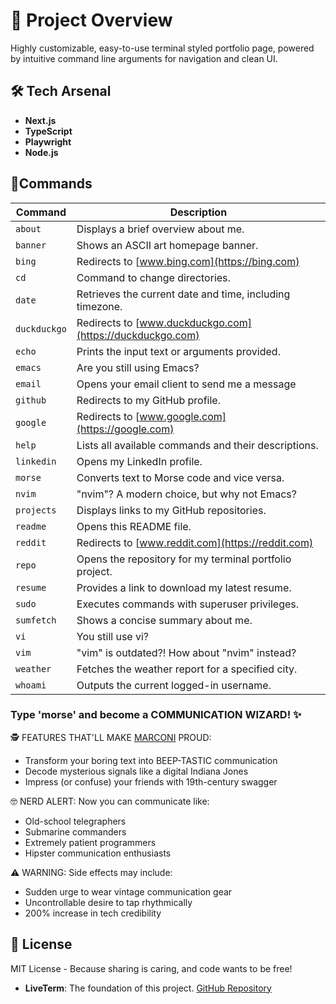 # 🎯 Project Overview

Highly customizable, easy-to-use terminal styled portfolio page, powered by intuitive command line arguments for navigation and clean UI.

## 🛠 Tech Arsenal

- **Next.js**
- **TypeScript**
- **Playwright**
- **Node.js**




## 🤖Commands

| Command     | Description                                                |
|-------------|------------------------------------------------------------|
| `about`     | Displays a brief overview about me.                        |
| `banner`    | Shows an ASCII art homepage banner.                        |
| `bing`      | Redirects to [www.bing.com](https://bing.com)              |
| `cd`        | Command to change directories.                             |
| `date`      | Retrieves the current date and time, including timezone.   |
| `duckduckgo`| Redirects to [www.duckduckgo.com](https://duckduckgo.com)  |
| `echo`      | Prints the input text or arguments provided.               |
| `emacs`     | Are you still using Emacs?                                 |
| `email`     | Opens your email client to send me a message               |
| `github`    | Redirects to my GitHub profile.                            |
| `google`    | Redirects to [www.google.com](https://google.com)          |
| `help`      | Lists all available commands and their descriptions.       |
| `linkedin`  | Opens my LinkedIn profile.                                 |
| `morse`     | Converts text to Morse code and vice versa.                |
| `nvim`      | "nvim"? A modern choice, but why not Emacs?                |
| `projects`  | Displays links to my GitHub repositories.                  |
| `readme`    | Opens this README file.                                    |
| `reddit`    | Redirects to [www.reddit.com](https://reddit.com)          |
| `repo`      | Opens the repository for my terminal portfolio project.    |
| `resume`    | Provides a link to download my latest resume.              |
| `sudo`      | Executes commands with superuser privileges.               |
| `sumfetch`  | Shows a concise summary about me.                          |
| `vi`        | You still use vi?                                          |
| `vim`       | "vim" is outdated?! How about "nvim" instead?              |
| `weather`   | Fetches the weather report for a specified city.           |
| `whoami`    | Outputs the current logged-in username.                    |


### Type 'morse' and become a COMMUNICATION WIZARD! ✨




🕵 FEATURES THAT'LL MAKE [MARCONI](https://en.wikipedia.org/wiki/Guglielmo_Marconi) PROUD:
- Transform your boring text into BEEP-TASTIC communication
- Decode mysterious signals like a digital Indiana Jones
- Impress (or confuse) your friends with 19th-century swagger

🤓 NERD ALERT: Now you can communicate like:
- Old-school telegraphers
- Submarine commanders
- Extremely patient programmers
- Hipster communication enthusiasts

 ⚠️ WARNING: Side effects may include:
- Sudden urge to wear vintage communication gear
- Uncontrollable desire to tap rhythmically
- 200% increase in tech credibility

## 📜 License
MIT License - Because sharing is caring, and code wants to be free!
- **LiveTerm**: The foundation of this project. [GitHub Repository](https://github.com/Cveinnt/LiveTerm)
